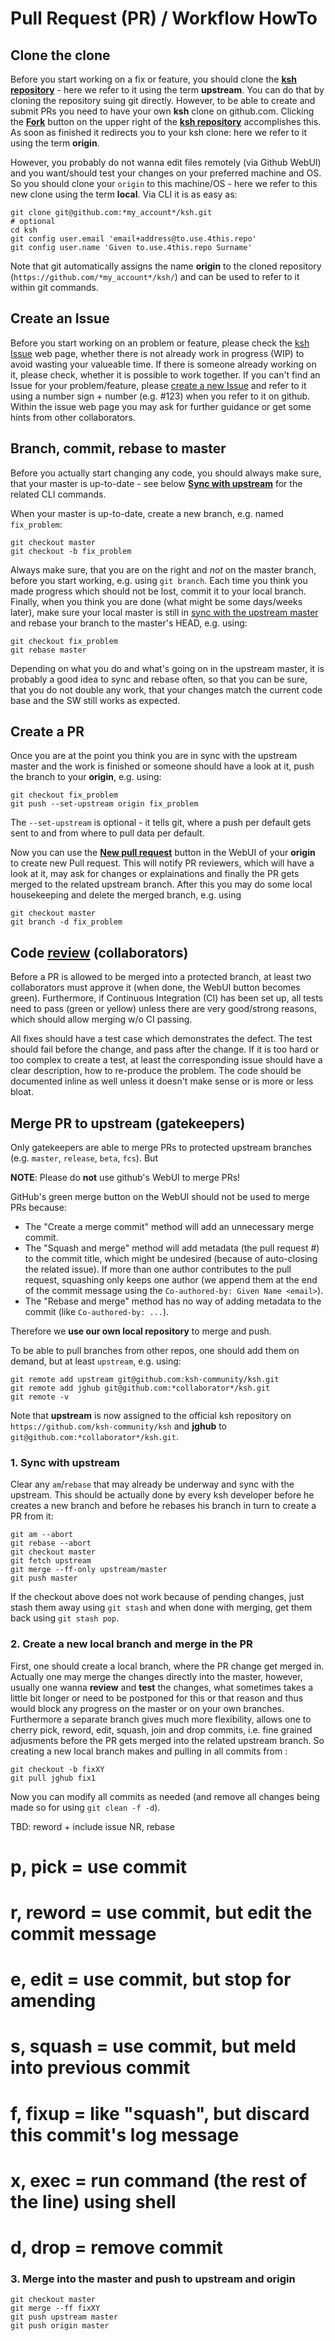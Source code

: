 # Pull Request (PR) / Workflow HowTo

## Clone the clone
Before you start working on a fix or feature, you should clone the [**ksh repository**](https://github.com/ksh-community/ksh) - here we refer to it using the term **upstream**. You can do that by cloning the repository suing git directly. However, to be able to create and submit PRs you need to have your own **ksh** clone on github.com. Clicking the [**Fork**](https://help.github.com/en/github/getting-started-with-github/fork-a-repo) button on the upper right of the [**ksh repository**](https://github.com/ksh-community/ksh) accomplishes this. As soon as finished it redirects you to your ksh clone: here we refer to it using the term **origin**.

However, you probably do not wanna edit files remotely (via Github WebUI) and you want/should test your changes on your preferred machine and OS. So you should clone your `origin` to this machine/OS - here we refer to this new clone using the term **local**. Via CLI it is as easy as:
```
git clone git@github.com:*my_account*/ksh.git
# optional
cd ksh
git config user.email 'email+address@to.use.4this.repo'
git config user.name 'Given to.use.4this.repo Surname'
```
Note that git automatically assigns the name **origin** to the cloned repository (`https://github.com/*my_account*/ksh/`) and can be used to refer to it within git commands.

## Create an Issue
Before you start working on an problem or feature, please check the [ksh Issue](https://github.com/ksh-community/ksh/issues) web page, whether there is not already work in progress (WIP) to avoid wasting your valueable time. If there is someone already working on it, please check, whether it is possible to work together. If you can't find an Issue for your problem/feature, please [create a new Issue](https://github.com/ksh-community/ksh/issues/new) and refer to it using a number sign + number (e.g. #123) when you refer to it on github. Within the issue web page you may ask for further guidance or get some hints from other collaborators.

## Branch, commit, rebase to master
Before you actually start changing any code, you should always make sure, that your master is up-to-date - see below [**Sync with upstream**](#user-content-1-sync-with-upstream) for the related CLI commands. 

When your master is up-to-date, create a new branch, e.g. named `fix_problem`:
```
git checkout master
git checkout -b fix_problem
```
Always make sure, that you are on the right and _not_ on the master branch, before you start working, e.g. using `git branch`. Each time you think you made progress which should not be lost, commit it to your local branch. Finally, when you think you are done (what might be some days/weeks later), make sure your local master is still in [sync with the upstream master](#user-content-1-sync-with-upstream) and rebase your branch to the master's HEAD, e.g. using:
```
git checkout fix_problem
git rebase master
```
Depending on what you do and what's going on in the upstream master, it is probably a good idea to sync and rebase often, so that you can be sure, that you do not double any work, that your changes match the current code base and the SW still works as expected.

## Create a PR
Once you are at the point you think you are in sync with the upstream master and the work is finished or someone should have a look at it, push the branch to your **origin**, e.g. using:
```
git checkout fix_problem
git push --set-upstream origin fix_problem
```
The `--set-upstream` is optional - it tells git, where a push per default gets sent to and from where to pull data per default.

Now you can use the [**New pull request**](https://help.github.com/en/github/collaborating-with-issues-and-pull-requests/creating-a-pull-request-from-a-fork) button in the WebUI of your **origin** to create new Pull request. This will notify PR reviewers, which will have a look at it, may ask for changes or explainations and finally the PR gets merged to the related upstream branch. After this you may do some local housekeeping and delete the merged branch, e.g. using
```
git checkout master
git branch -d fix_problem
```


## Code [review](https://help.github.com/en/github/collaborating-with-issues-and-pull-requests/about-pull-request-reviews) (collaborators)
Before a PR is allowed to be merged into a protected branch, at least two collaborators must approve it (when done, the WebUI button becomes green). Furthermore, if Continuous Integration (CI) has been set up, all tests need to pass (green or yellow) unless there are very good/strong reasons, which should allow merging w/o CI passing.

All fixes should have a test case which demonstrates the defect. The test should fail before the change, and pass after the change. If it is too hard or too complex to create a test, at least the corresponding issue should have a clear description, how to re-produce the problem. The code should be documented inline as well unless it doesn't make sense or is more or less bloat.

## Merge PR to upstream (gatekeepers)
Only gatekeepers are able to merge PRs to protected upstream branches (e.g. `master`, `release`, `beta`, `fcs`). But

**NOTE**: Please do **not** use github's WebUI to merge PRs!

GitHub's green merge button on the WebUI should not be used to merge PRs because:
  * The "Create a merge commit" method will add an unnecessary merge commit.
  * The "Squash and merge" method will add metadata (the pull request #) to the commit title, which might be undesired (because of auto-closing the related issue). If more than one author contributes to the pull request, squashing only keeps one author (we append them at the end of the commit message using the `Co-authored-by: Given Name <email>`).
  * The "Rebase and merge" method has no way of adding metadata to the commit (like `Co-authored-by: ...`).

Therefore we **use our own local repository** to merge and push.

To be able to pull branches from other repos, one should add them on demand, but at least `upstream`, e.g. using:
```
git remote add upstream git@github.com:ksh-community/ksh.git
git remote add jghub git@github.com:*collaborator*/ksh.git
git remote -v
```
Note that **upstream** is now assigned to the official ksh repository on `https://github.com/ksh-community/ksh` and **jghub** to `git@github.com:*collaborator*/ksh.git`.

###	1. Sync with upstream
Clear any `am`/`rebase` that may already be underway and sync with the upstream. This should be actually done by every ksh developer before he creates a new branch and before he rebases his branch in turn to create a PR from it:
```
git am --abort
git rebase --abort
git checkout master
git fetch upstream
git merge --ff-only upstream/master
git push master
```
If the checkout above does not work because of pending changes, just stash them away using `git stash` and when done with merging, get them back using `git stash pop`.

###	2. Create a new local branch and merge in the PR
First, one should create a local branch, where the PR change get merged in. Actually one may merge the changes directly into the master, however, usually one wanna **review** and **test** the changes, what sometimes takes a little bit longer or need to be postponed for this or that reason and thus would block any progress on the master or on your own branches. Furthermore a separate branch gives much more flexibility, allows one to cherry pick, reword, edit, squash, join and drop commits, i.e. fine grained adjusments before the PR gets merged into the related upstream branch. So creating a new local branch makes and pulling in all commits from :
```
git checkout -b fixXY
git pull jghub fix1
```
Now you can modify all commits as needed (and remove all changes being made so for using `git clean -f -d`). 

TBD: reword + include issue NR, rebase
# p, pick = use commit
# r, reword = use commit, but edit the commit message
# e, edit = use commit, but stop for amending
# s, squash = use commit, but meld into previous commit
# f, fixup = like "squash", but discard this commit's log message
# x, exec = run command (the rest of the line) using shell
# d, drop = remove commit


###	3. Merge into the master and push to upstream and origin
```
git checkout master
git merge --ff fixXY
git push upstream master
git push origin master
```
